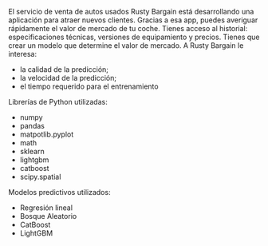 El servicio de venta de autos usados Rusty Bargain está desarrollando una aplicación para atraer nuevos clientes. Gracias a esa app, puedes averiguar rápidamente el valor de mercado de tu coche. Tienes acceso al historial: especificaciones técnicas, versiones de equipamiento y precios. Tienes que crear un modelo que determine el valor de mercado.
A Rusty Bargain le interesa:
- la calidad de la predicción;
- la velocidad de la predicción;
- el tiempo requerido para el entrenamiento

Librerías de Python utilizadas:
- numpy
- pandas
- matpotlib.pyplot
- math
- sklearn
- lightgbm
- catboost
- scipy.spatial

Modelos predictivos utilizados:
- Regresión lineal
- Bosque Aleatorio
- CatBoost
- LightGBM
